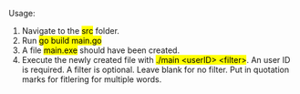 Usage:
  1. Navigate to the <mark>src</mark> folder.
  2. Run <mark>go build main.go</mark>
  3. A file  <mark>main.exe</mark> should have been created.
  4. Execute the newly created file with <mark>./main &lt;userID&gt; &lt;filter&gt;</mark>.
  An user ID is required. A filter is optional. Leave blank for no filter. Put in quotation marks for fitlering for multiple words.
